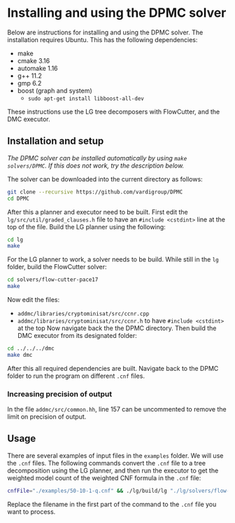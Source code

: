 
# Installing and using the DPMC solver

Below are instructions for installing and using the DPMC solver. The installation requires Ubuntu. This has the following dependencies:

- make
- cmake 3.16
- automake 1.16
- g++ 11.2
- gmp 6.2
- boost (graph and system)
    - `sudo apt-get install libboost-all-dev`

These instructions use the LG tree decomposers with FlowCutter, and the DMC executor.

## Installation and setup

*The DPMC solver can be installed automatically by using `make solvers/DPMC`. If this does not work, try the description below.*

The solver can be downloaded into the current directory as follows:
```bash
git clone --recursive https://github.com/vardigroup/DPMC
cd DPMC
```
After this a planner and executor need to be built. First edit the `lg/src/util/graded_clauses.h` file to have an `#include <cstdint>` line at the top of the file. Build the LG planner using the following:
```bash
cd lg
make
```
For the LG planner to work, a solver needs to be build. While still in the `lg` folder, build the FlowCutter solver:
```bash
cd solvers/flow-cutter-pace17
make
```
Now edit the files:
- `addmc/libraries/cryptominisat/src/ccnr.cpp`
- `addmc/libraries/cryptominisat/src/ccnr.h`
to have `#include <cstdint>` at the top
Now navigate back the the DPMC directory. Then build the DMC executor from its designated folder:
```bash
cd ../../../dmc
make dmc
```
After this all required dependencies are built. Navigate back to the DPMC folder to run the program on different `.cnf` files.

### Increasing precision of output

In the file `addmc/src/common.hh`, line 157 can be uncommented to remove the limit on precision of output.

## Usage

There are several examples of input files in the `examples` folder. We will use the `.cnf` files. The following commands convert the `.cnf` file to a tree decomposition using the LG planner, and then run the executor to get the weighted model count of the weighted CNF formula in the `.cnf` file:
```bash
cnfFile="./examples/50-10-1-q.cnf" && ./lg/build/lg "./lg/solvers/flow-cutter-pace17/flow_cutter_pace17 -p 100" <$cnfFile | ./dmc/dmc --cf=$cnfFile
```
Replace the filename in the first part of the command to the `.cnf` file you want to process.